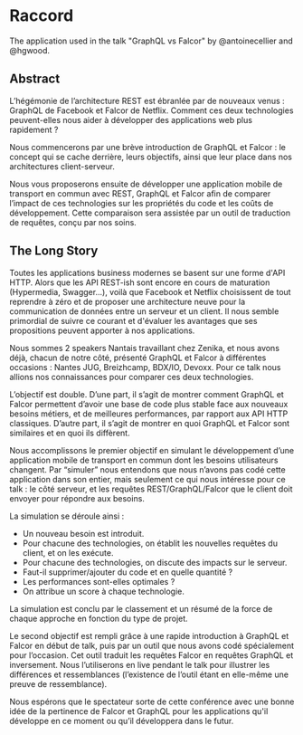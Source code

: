 # Raccord

The application used in the talk "GraphQL vs Falcor" by @antoinecellier and @hgwood.

## Abstract

L’hégémonie de l’architecture REST est ébranlée par de nouveaux venus : GraphQL de Facebook et Falcor de Netflix. Comment ces deux technologies peuvent-elles nous aider à développer des applications web plus rapidement ?

Nous commencerons par une brève introduction de GraphQL et Falcor : le concept qui se cache derrière, leurs objectifs, ainsi que leur place dans nos architectures client-serveur.

Nous vous proposerons ensuite de développer une application mobile de transport en commun avec REST, GraphQL et Falcor afin de comparer l’impact de ces technologies sur les propriétés du code et les coûts de développement. Cette comparaison sera assistée par un outil de traduction de requêtes, conçu par nos soins.

## The Long Story

Toutes les applications business modernes se basent sur une forme d'API HTTP. Alors que les API REST-ish sont encore en cours de maturation (Hypermedia, Swagger...), voilà que Facebook et Netflix choisissent de tout reprendre à zéro et de proposer une architecture neuve pour la communication de données entre un serveur et un client. Il nous semble primordial de suivre ce courant et d'évaluer les avantages que ses propositions peuvent apporter à nos applications.

Nous sommes 2 speakers Nantais travaillant chez Zenika, et nous avons déjà, chacun de notre côté, présenté GraphQL et Falcor à différentes occasions : Nantes JUG, Breizhcamp, BDX/IO, Devoxx. Pour ce talk nous allions nos connaissances pour comparer ces deux technologies.

L’objectif est double. D’une part, il s’agit de montrer comment GraphQL et Falcor permettent d’avoir une base de code plus stable face aux nouveaux besoins métiers, et de meilleures performances, par rapport aux API HTTP classiques. D’autre part, il s’agit de montrer en quoi GraphQL et Falcor sont similaires et en quoi ils diffèrent.

Nous accomplissons le premier objectif en simulant le développement d’une application mobile de transport en commun dont les besoins utilisateurs changent. Par “simuler” nous entendons que nous n’avons pas codé cette application dans son entier, mais seulement ce qui nous intéresse pour ce talk : le côté serveur, et les requêtes REST/GraphQL/Falcor que le client doit envoyer pour répondre aux besoins.

La simulation se déroule ainsi :

- Un nouveau besoin est introduit.
- Pour chacune des technologies, on établit les nouvelles requêtes du client, et on les exécute.
- Pour chacune des technologies, on discute des impacts sur le serveur.
- Faut-il supprimer/ajouter du code et en quelle quantité ?
- Les performances sont-elles optimales ?
- On attribue un score à chaque technologie.

La simulation est conclu par le classement et un résumé de la force de chaque approche en fonction du type de projet.

Le second objectif est rempli grâce à une rapide introduction à GraphQL et Falcor en début de talk, puis par un outil que nous avons codé spécialement pour l’occasion. Cet outil traduit les requêtes Falcor en requêtes GraphQL et inversement. Nous l’utiliserons en live pendant le talk pour illustrer les différences et ressemblances (l’existence de l’outil étant en elle-même une preuve de ressemblance).

Nous espérons que le spectateur sorte de cette conférence avec une bonne idée de la pertinence de Falcor et GraphQL pour les applications qu'il développe en ce moment ou qu’il développera dans le futur.
